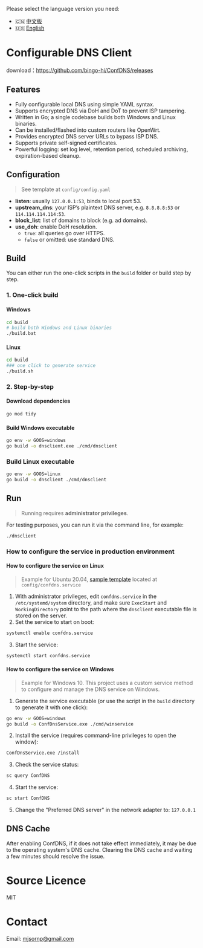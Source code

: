 <!-- README.en-US.md -->
Please select the language version you need:

- 🇨🇳 [中文版](README.md)
- 🇺🇸 [English](README_en.md)

# Configurable DNS Client
download：https://github.com/bingo-hi/ConfDNS/releases

## Features
- Fully configurable local DNS using simple YAML syntax.
- Supports encrypted DNS via DoH and DoT to prevent ISP tampering.
- Written in Go; a single codebase builds both Windows and Linux binaries.
- Can be installed/flashed into custom routers like OpenWrt.
- Provides encrypted DNS server URLs to bypass ISP DNS.
- Supports private self-signed certificates.
- Powerful logging: set log level, retention period, scheduled archiving, expiration-based cleanup.

## Configuration
> See template at `config/config.yaml`

- **listen**: usually `127.0.0.1:53`, binds to local port 53.  
- **upstream_dns**: your ISP’s plaintext DNS server, e.g. `8.8.8.8:53` or `114.114.114.114:53`.  
- **block_list**: list of domains to block (e.g. ad domains).  
- **use_doh**: enable DoH resolution.  
  - `true`: all queries go over HTTPS.  
  - `false` or omitted: use standard DNS.

## Build

You can either run the one-click scripts in the `build` folder or build step by step.

### 1. One-click build

#### Windows
```bash
cd build
# build both Windows and Linux binaries
./build.bat
```

#### Linux
```bash
cd build
### one click to generate service
./build.sh
```

### 2. Step-by-step
#### Download dependencies
```bash
go mod tidy
```

#### Build Windows executable
``` bash
go env -w GOOS=windows
go build -o dnsclient.exe ./cmd/dnsclient
```

### Build Linux executable
```bash
go env -w GOOS=linux
go build -o dnsclient ./cmd/dnsclient
```

## Run
> Running requires **administrator privileges**.

For testing purposes, you can run it via the command line, for example:
```bash
./dnsclient
```

### How to configure the service in production environment

#### How to configure the service on Linux
> Example for Ubuntu 20.04, [sample template](config/confdns.service) located at `config/confdns.service`

1. With administrator privileges, edit `confdns.service` in the `/etc/systemd/system` directory, and make sure `ExecStart` and `WorkingDirectory` point to the path where the `dnsclient` executable file is stored on the server.
2. Set the service to start on boot:
```bash
systemctl enable confdns.service
```
3. Start the service:
```bash
systemctl start confdns.service
```

#### How to configure the service on Windows
> Example for Windows 10. This project uses a custom service method to configure and manage the DNS service on Windows.

1. Generate the service executable (or use the script in the `build` directory to generate it with one click):
```bash
go env -w GOOS=windows
go build -o ConfDnsService.exe ./cmd/winservice
```
2. Install the service (requires command-line privileges to open the window):
```bash
ConfDnsService.exe /install
```
3. Check the service status:
```bash
sc query ConfDNS
```
4. Start the service:
```bash
sc start ConfDNS
```
5. Change the "Preferred DNS server" in the network adapter to: `127.0.0.1`

## DNS Cache
After enabling ConfDNS, if it does not take effect immediately, it may be due to the operating system's DNS cache. Clearing the DNS cache and waiting a few minutes should resolve the issue.

# Source Licence
MIT

# Contact
Email: mjsornp@gmail.com